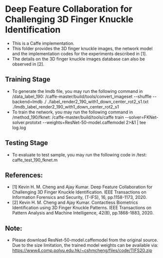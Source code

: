 # Deep Feature Collaboration for Challenging 3D Finger Knuckle Identification

- This is a Caffe implementation.
- This folder provides the 3D finger knuckle images, the network model and the implementation codes for the experiments described in [1].
- The details on the 3D finger knuckle images database can also be observed in [2].

## Training Stage
- To generate the lmdb file, you may run the following command in /data_label_190:
/caffe-master/build/tools/convert_imageset --shuffle --backend=lmdb ./ ./label_render2_190_with1_down_center_rot2_s1.txt ./lmdb_label_render2_190_with1_down_center_rot2_s1
- To train the network, you may run the following command in /method_190/fknet:
/caffe-master/build/tools/caffe train --solver=FKNet-solver.prototxt --weights=ResNet-50-model.caffemodel 2>&1 | tee log.log

## Testing Stage
- To evaluate to test sample, you may run the following code in /test:
caffe_test_190_fknet.m


## References:
- [1] Kevin H. M. Cheng and Ajay Kumar. Deep Feature Collaboration for Challenging 3D Finger Knuckle Identification. IEEE Transactions on Information Forensics and Security, (T-IFS), 16, pp.1158-1173, 2020.
- [2] Kevin H. M. Cheng and Ajay Kumar. Contactless Biometrics Identification using 3D Finger Knuckle Patterns. IEEE Transactions on Pattern Analysis and Machine Intelligence, 42(8), pp.1868-1883, 2020.

## Note:
- Please download ResNet-50-model.caffemodel from the original source. Due to the size limitation, the trained model weights can be available via:
https://www4.comp.polyu.edu.hk/~cshmcheng/files/code/TIFS20.zip
